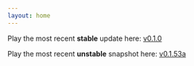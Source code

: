 ```yaml
---
layout: home 
---
```

>
Play the most recent **stable** update here: [v0.1.0](https://helplost.github.io/rising-dawns/rising-dawns/Content/Game/saveCreator.html)
>
Play the most recent **unstable** snapshot here: [v0.1.53a](https://helplost.github.io/rising-dawns/rising-dawns/Content/Game/saveCreator.html)
